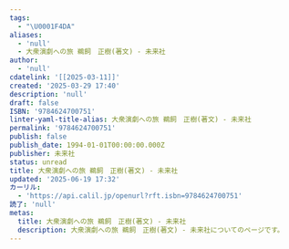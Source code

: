 ```yaml
---
tags:
  - "\U0001F4DA"
aliases:
  - 'null'
  - 大衆演劇への旅 鵜飼　正樹(著文) - 未来社
author:
  - 'null'
cdatelink: '[[2025-03-11]]'
created: '2025-03-29 17:40'
description: 'null'
draft: false
ISBN: '9784624700751'
linter-yaml-title-alias: 大衆演劇への旅 鵜飼　正樹(著文) - 未来社
permalink: '9784624700751'
publish: false
publish_date: 1994-01-01T00:00:00.000Z
publisher: 未来社
status: unread
title: 大衆演劇への旅 鵜飼　正樹(著文) - 未来社
updated: '2025-06-19 17:32'
カーリル:
  - 'https://api.calil.jp/openurl?rft.isbn=9784624700751'
読了: 'null'
metas:
  title: 大衆演劇への旅 鵜飼　正樹(著文) - 未来社
  description: 大衆演劇への旅 鵜飼　正樹(著文) - 未来社についてのページです。
---
```


